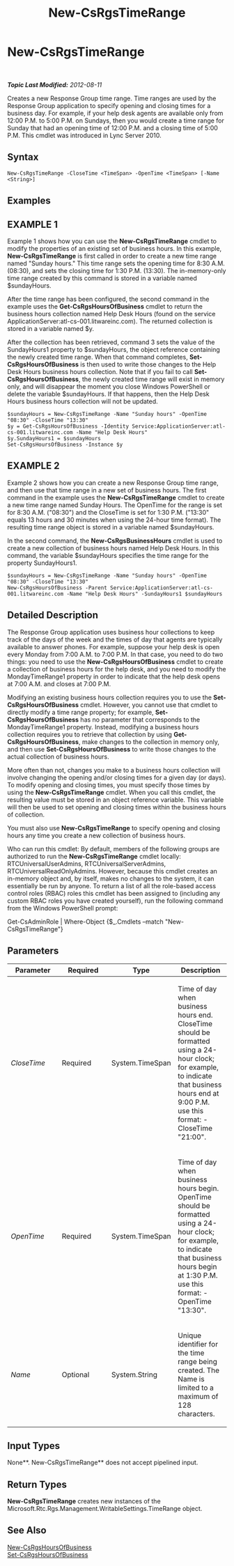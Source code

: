 ﻿---
title: New-CsRgsTimeRange
TOCTitle: New-CsRgsTimeRange
ms:assetid: e8abc3cc-2b13-479d-83d6-2f542fa12e45
ms:mtpsurl: https://technet.microsoft.com/en-us/library/Gg399040(v=OCS.15)
ms:contentKeyID: 48185892
ms.date: 07/23/2014
mtps_version: v=OCS.15
---

<div data-xmlns="http://www.w3.org/1999/xhtml">

<div class="topic" data-xmlns="http://www.w3.org/1999/xhtml" data-msxsl="urn:schemas-microsoft-com:xslt" data-cs="http://msdn.microsoft.com/en-us/">

<div data-asp="http://msdn2.microsoft.com/asp">

# New-CsRgsTimeRange

</div>

<div id="mainSection">

<div id="mainBody">

<span> </span>

_**Topic Last Modified:** 2012-08-11_

Creates a new Response Group time range. Time ranges are used by the Response Group application to specify opening and closing times for a business day. For example, if your help desk agents are available only from 12:00 P.M. to 5:00 P.M. on Sundays, then you would create a time range for Sunday that had an opening time of 12:00 P.M. and a closing time of 5:00 P.M. This cmdlet was introduced in Lync Server 2010.

<div>

## Syntax

    New-CsRgsTimeRange -CloseTime <TimeSpan> -OpenTime <TimeSpan> [-Name <String>]

</div>

<div>

## Examples

<div>

## EXAMPLE 1

Example 1 shows how you can use the **New-CsRgsTimeRange** cmdlet to modify the properties of an existing set of business hours. In this example, **New-CsRgsTimeRange** is first called in order to create a new time range named "Sunday hours." This time range sets the opening time for 8:30 A.M. (08:30), and sets the closing time for 1:30 P.M. (13:30). The in-memory-only time range created by this command is stored in a variable named $sundayHours.

After the time range has been configured, the second command in the example uses the **Get-CsRgsHoursOfBusiness** cmdlet to return the business hours collection named Help Desk Hours (found on the service ApplicationServer:atl-cs-001.litwareinc.com). The returned collection is stored in a variable named $y.

After the collection has been retrieved, command 3 sets the value of the SundayHours1 property to $sundayHours, the object reference containing the newly created time range. When that command completes, **Set-CsRgsHoursOfBusiness** is then used to write those changes to the Help Desk Hours business hours collection. Note that if you fail to call **Set-CsRgsHoursOfBusiness**, the newly created time range will exist in memory only, and will disappear the moment you close Windows PowerShell or delete the variable $sundayHours. If that happens, then the Help Desk Hours business hours collection will not be updated.

    $sundayHours = New-CsRgsTimeRange -Name "Sunday hours" -OpenTime "08:30" -CloseTime "13:30"
    $y = Get-CsRgsHoursOfBusiness -Identity Service:ApplicationServer:atl-cs-001.litwareinc.com -Name "Help Desk Hours" 
    $y.SundayHours1 = $sundayHours
    Set-CsRgsHoursOfBusiness -Instance $y

</div>

<div>

## EXAMPLE 2

Example 2 shows how you can create a new Response Group time range, and then use that time range in a new set of business hours. The first command in the example uses the **New-CsRgsTimeRange** cmdlet to create a new time range named Sunday Hours. The OpenTime for the range is set for 8:30 A.M. ("08:30") and the CloseTime is set for 1:30 P.M. ("13:30" equals 13 hours and 30 minutes when using the 24-hour time format). The resulting time range object is stored in a variable named $sundayHours.

In the second command, the **New-CsRgsBusinessHours** cmdlet is used to create a new collection of business hours named Help Desk Hours. In this command, the variable $sundayHours specifies the time range for the property SundayHours1.

    $sundayHours = New-CsRgsTimeRange -Name "Sunday hours" -OpenTime "08:30" -CloseTime "13:30"
    New-CsRgsHoursOfBusiness -Parent Service:ApplicationServer:atl-cs-001.litwareinc.com -Name "Help Desk Hours" -SundayHours1 $sundayHours

</div>

</div>

<div>

## Detailed Description

The Response Group application uses business hour collections to keep track of the days of the week and the times of day that agents are typically available to answer phones. For example, suppose your help desk is open every Monday from 7:00 A.M. to 7:00 P.M. In that case, you need to do two things: you need to use the **New-CsRgsHoursOfBusiness** cmdlet to create a collection of business hours for the help desk, and you need to modify the MondayTimeRange1 property in order to indicate that the help desk opens at 7:00 A.M. and closes at 7:00 P.M.

Modifying an existing business hours collection requires you to use the **Set-CsRgsHoursOfBusiness** cmdlet. However, you cannot use that cmdlet to directly modify a time range property; for example, **Set-CsRgsHoursOfBusiness** has no parameter that corresponds to the MondayTimeRange1 property. Instead, modifying a business hours collection requires you to retrieve that collection by using **Get-CsRgsHoursOfBusiness**, make changes to the collection in memory only, and then use **Set-CsRgsHoursOfBusiness** to write those changes to the actual collection of business hours.

More often than not, changes you make to a business hours collection will involve changing the opening and/or closing times for a given day (or days). To modify opening and closing times, you must specify those times by using the **New-CsRgsTimeRange** cmdlet. When you call this cmdlet, the resulting value must be stored in an object reference variable. This variable will then be used to set opening and closing times within the business hours of collection.

You must also use **New-CsRgsTimeRange** to specify opening and closing hours any time you create a new collection of business hours.

Who can run this cmdlet: By default, members of the following groups are authorized to run the **New-CsRgsTimeRange** cmdlet locally: RTCUniversalUserAdmins, RTCUniversalServerAdmins, RTCUniversalReadOnlyAdmins. However, because this cmdlet creates an in-memory object and, by itself, makes no changes to the system, it can essentially be run by anyone. To return a list of all the role-based access control roles (RBAC) roles this cmdlet has been assigned to (including any custom RBAC roles you have created yourself), run the following command from the Windows PowerShell prompt:

Get-CsAdminRole | Where-Object {$\_.Cmdlets –match "New-CsRgsTimeRange"}

</div>

<div>

## Parameters


<table>
<colgroup>
<col style="width: 25%" />
<col style="width: 25%" />
<col style="width: 25%" />
<col style="width: 25%" />
</colgroup>
<thead>
<tr class="header">
<th>Parameter</th>
<th>Required</th>
<th>Type</th>
<th>Description</th>
</tr>
</thead>
<tbody>
<tr class="odd">
<td><p><em>CloseTime</em></p></td>
<td><p>Required</p></td>
<td><p>System.TimeSpan</p></td>
<td><p>Time of day when business hours end. CloseTime should be formatted using a 24-hour clock; for example, to indicate that business hours end at 9:00 P.M. use this format: -CloseTime &quot;21:00&quot;.</p></td>
</tr>
<tr class="even">
<td><p><em>OpenTime</em></p></td>
<td><p>Required</p></td>
<td><p>System.TimeSpan</p></td>
<td><p>Time of day when business hours begin. OpenTime should be formatted using a 24-hour clock; for example, to indicate that business hours begin at 1:30 P.M. use this format: -OpenTime &quot;13:30&quot;.</p></td>
</tr>
<tr class="odd">
<td><p><em>Name</em></p></td>
<td><p>Optional</p></td>
<td><p>System.String</p></td>
<td><p>Unique identifier for the time range being created. The Name is limited to a maximum of 128 characters.</p></td>
</tr>
</tbody>
</table>


</div>

<div>

## Input Types

None**. New-CsRgsTimeRange** does not accept pipelined input.

</div>

<div>

## Return Types

**New-CsRgsTimeRange** creates new instances of the Microsoft.Rtc.Rgs.Management.WritableSettings.TimeRange object.

</div>

<div>

## See Also


[New-CsRgsHoursOfBusiness](new-csrgshoursofbusiness.md)  
[Set-CsRgsHoursOfBusiness](set-csrgshoursofbusiness.md)  
  

</div>

</div>

<span> </span>

</div>

</div>

</div>

